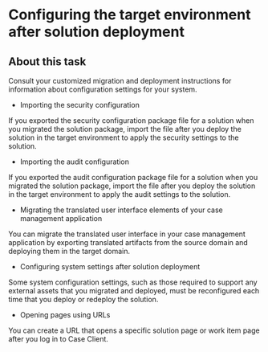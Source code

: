 # Configuring the target environment after solution deployment

## About this task

Consult your customized
migration and deployment instructions for information about configuration
settings for your system.

- Importing the security configuration

If you exported the security configuration package file for a solution when you migrated the solution package, import the file after you deploy the solution in the target environment to apply the security settings to the solution.
- Importing the audit configuration

If you exported the audit configuration package file for a solution when you migrated the solution package, import the file after you deploy the solution in the target environment to apply the audit settings to the solution.
- Migrating the translated user interface elements of your case management application

You can migrate the translated user interface in your case management application by exporting translated artifacts from the source domain and deploying them in the target domain.
- Configuring system settings after solution deployment

Some system configuration settings, such as those required to support any external assets that you migrated and deployed, must be reconfigured each time that you deploy or redeploy the solution.
- Opening pages using URLs

You can create a URL that opens a specific solution page or work item page after you log in to Case Client.